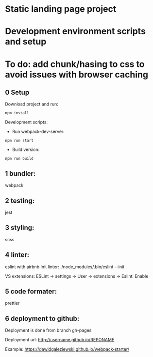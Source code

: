 # Static landing page project

# Development environment scripts and setup

# To do: add chunk/hasing to css to avoid issues with browser caching

## 0 Setup

Download project and run:

```
npm install
```

Development scripts:

- Run webpack-dev-server:

```
npm run start
```

- Build version:

```
npm run build
```

## 1 bundler:

webpack

## 2 testing:

jest

## 3 styling:

scss

## 4 linter:

eslint with airbnb
Init linter:
./node_modules/.bin/eslint --init

VS extensions:
ESLint -> settings -> User -> extensions -> Eslint: Enable

## 5 code formater:

prettier

## 6 deployment to github:

Deployment is done from branch gh-pages

Deployment url:
http://username.github.io/REPONAME

Example:
https://dawidgaleziewski.github.io/webpack-starter/
